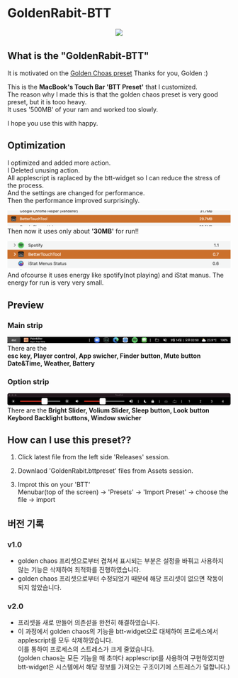 # GoldenRabit-BTT
<p align="center">
<img width="400px" src="https://i.imgur.com/kyS3DFB.png"/>
</p>

## What is the "GoldenRabit-BTT"
It is motivated on the [Golden Choas preset](https://community.folivora.ai/t/goldenchaos-btt-the-complete-touch-bar-ui-replacement/1281)
Thanks for you, Golden :)


This is the __MacBook's Touch Bar 'BTT Preset'__ that I customized.\
The reason why I made this is that the golden chaos preset is very good preset, but it is tooo heavy.\
It uses '500MB' of your ram and worked too slowly.

I hope you use this with happy.


## Optimization

I optimized and added more action.\
I Deleted unusing action.\
All applescript is raplaced by the btt-widget so I can reduce the stress of the process.\
And the settings are changed for performance.\
Then the performance improved surprisingly.

![rma usage](./images/ram.png)
Then now it uses only about __'30MB'__ for run!!

![energy usage](./images/energy.png)
And ofcourse it uses energy like spotify(not playing) and iStat manus.
The energy for run is very very small.



## Preview

### __Main strip__
![main2](./images/main2.png)
There are the\
__esc key, Player control, App swicher, Finder button, Mute button\
Date&Time, Weather, Battery__


### __Option strip__
![option](./images/option.png)
There are the __Bright Slider, Volium Slider, Sleep button, Look button\
Keybord Backlight buttons, Window swicher__



## How can I use this preset??
1. Click latest file from the left side 'Releases' session.

2. Downlaod 'GoldenRabit.bttpreset' files from Assets session.
     
3. Improt this on your 'BTT'\
   Menubar(top of the screen) -> 'Presets' -> 'Import Preset' -> choose the file -> import
   
   
## 버전 기록
### v1.0
- golden chaos 프리셋으로부터 겹쳐서 표시되는 부분은 설정을 바꿔고 사용하지 않는 기능은 삭제하여 최적화를 진행하였습니다.
- golden chaos 프리셋으로부터 수정되었기 때문에 해당 프리셋이 없으면 작동이 되지 않았습니다.

### v2.0
- 프리셋을 새로 만들어 의존섣을 완전히 해결하였습니다.
- 이 과정에서 golden chaos의 기능을 btt-widget으로 대체하여 프로세스에서 applescript를 모두 삭제하였습니다.\
  이를 통하여 프로세스의 스트레스가 크게 줄었습니다.\
  (golden chaos는 모든 기능을 매 초마다 applescript를 사용하여 구현하였지만 btt-widget은 시스템에서 해당 정보를 가져오는 구조이기에 스트레스가 덜합니다.)
